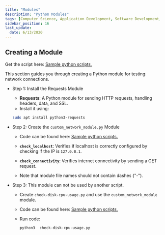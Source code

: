 ```yaml
---
title: "Modules"
description: "Python Modules"
tags: [Computer Science, Application Development, Software Development, Python]
sidebar_position: 16
last_update:
  date: 6/13/2020
---
```




## Creating a Module

Get the script here: [Sample python scripts.](https://github.com/joseeden/joeden/tree/master/public/code/python/basics)


This section guides you through creating a Python module for testing network connections.

- Step 1: Install the Requests Module

    - **Requests**: A Python module for sending HTTP requests, handling headers, data, and SSL.
    - Install it using:
    ```bash
    sudo apt install python3-requests
    ```

- Step 2: Create the `custom_network_module.py` Module

    - Code can be found here: [Sample python scripts.](https://github.com/joseeden/joeden/tree/master/public/code/python/basics)

    - **`check_localhost`**: Verifies if localhost is correctly configured by checking if the IP is `127.0.0.1`.

    - **`check_connectivity`**: Verifies internet connectivity by sending a GET request.

    - Note that module file names should not contain dashes ("-").

- Step 3: This module can not be used by another script. 

    - Create `check-disk-cpu-usage.py` and use the `custom_network_module` module.
    - Code can be found here: [Sample python scripts.](https://github.com/joseeden/joeden/tree/master/public/code/python/basics)
    - Run code:

        ```python
        python3  check-disk-cpu-usage.py
        ```